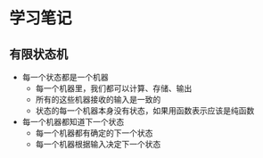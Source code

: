 # 学习笔记
## 有限状态机
* 每一个状态都是一个机器
    * 每一个机器里，我们都可以计算、存储、输出
    * 所有的这些机器接收的输入是一致的
    * 状态的每一个机器本身没有状态，如果用函数表示应该是纯函数
* 每一个机器都知道下一个状态
    * 每一个机器都有确定的下一个状态
    * 每一个机器根据输入决定下一个状态